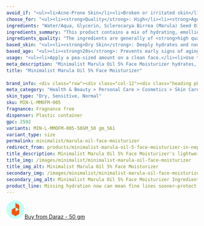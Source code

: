 ```yaml
---
avoid_if: "<ul><li>Acne-Prone Skin</li><li>Broken or irritated skin</li></ul>"
choose_for: "<ul><li><strong>Quality</strong>: High</li><li><strong>Age</strong>: 16+.</li><li><strong>Skin Types</strong>: Dry, Normal, Sensitive.</li><li><strong>Effective For</strong>: Skin Hydration.</li></ul>"
ingredients: "Water/Aqua, Glycerin, Sclerocarya Birrea (Marula) Seed Oil, Methylpropanediol, Dicaprylyl Carbonate, Caprylic/Capric Triglyceride, Butylene Glycol, Cetearyl Alcohol, Glyceryl Stearate, PEG-100 Stearate, Trehalose, Dimethicone, Saccharide Isomerate, Pentylene Glycol, Coco-Caprylate/Caprate, Triheptanoin, C9-12 Alkane, Sodium Hyaluronate, Allantoin, Linoleic Acid, Linolenic Acid, Carbomer, Cetyl Alcohol, Phenoxyethanol, Tocopheryl Acetate, Triethanolamine, Nylon-12, Petrolatum, Hydroxyethyl Acrylate/Sodium Acryloyldimethyl Taurate Copolymer, Ethylhexylglycerin, Butyrospermum Parkii (Shea) Butter, Polyurethane-100, Trisodium Ethylenediamine Disuccinate, Tocopherol, Citric Acid, Sodium Citrate."
ingredients_summary: "This product contains a mix of hydrating, emollient, and conditioning agents, including <strong>water</strong>, <strong>glycerin</strong>, <strong>marula seed oil</strong>, and <strong>shea butter</strong>. It also includes skin-soothing ingredients like <strong>allantoin</strong>, <strong>hyaluronic acid</strong>, and various fatty acids (<strong>linoleic acid</strong> and <strong>linolenic acid</strong>). <strong>Emulsifiers</strong> such as <strong>cetearyl alcohol</strong> and <strong>glyceryl stearate</strong> help to stabilize the formulation, while <strong>dimethicone</strong> provides a smooth texture. Preservatives like <strong>phenoxyethanol</strong> and <strong>ethylhexylglycerin</strong> ensure product longevity, while antioxidants like <strong>tocopherol</strong> (vitamin E) help protect skin."
ingredients_quality: "The ingredients are generally of <strong>high quality</strong>, with a focus on <strong>hydration</strong>, <strong>skin barrier repair</strong>, and <strong>nourishment</strong>. The presence of natural oils like <strong>marula</strong> and <strong>shea butter</strong> suggests a gentle formulation that could be beneficial for dry or sensitive skin. The use of synthetic emollients and preservatives is common for ensuring product stability and effectiveness. Overall, it’s a well-rounded formulation with moisturizing, soothing, and protective properties."
based_skin: "<ul><li><strong>Dry Skin</strong>: Deeply hydrates and nourishes, reducing flakiness.</li><li><strong>Oily Skin</strong>: Balances sebum production without clogging pores.</li><li><strong>Sensitive Skin</strong>: Soothes irritation and calms redness.</li><li><strong>Combination Skin</strong>: Provides hydration to dry areas without making oily areas greasy.</li></ul>"
based_age: "<ul><li><strong>20s</strong>: Prevents early signs of aging and keeps skin hydrated.</li><li><strong>30s</strong>: Boosts skin elasticity and helps reduce fine lines.</li><li><strong>40s & above</strong>: Restores lost moisture and improves skin texture, reducing the appearance of wrinkles.</li></ul>"
usage: "<ul><li>Apply a pea-sized amount on a clean face.</li><li>Use twice daily – morning and night.</li><li>Follow with sunscreen during the day.</li><li>Can be used as a base under makeup.</li></ul>"
meta_description: "Minimalist Marula Oil 5% Face Moisturizer hydrates, improves skin texture, and boosts elasticity, leaving skin soft and radiant. Suitable for all skin types."
title: "Minimalist Marula Oil 5% Face Moisturizer"

brand_info: <div class="row"><div class="col-12"><div class="heading pb-28"><h2>What minimalist stands for</h2></div></div><div class="col-md-3"><div class="mb-40 text-center text-md-left"><h3 class="mb-2">Transparency</h3><p>Full disclosure of ingredients used & their concentration</p></div></div><div class="col-md-3"><div class="mb-40 text-center text-md-left"><h3 class="mb-2">Efficacy</h3><p>Formulations developed in our in-house laboratories</p></div></div><div class="col-md-3"><div class="mb-40 text-center text-md-left"><h3 class="mb-2">Affordable</h3><p>Skincare, accessible to all</p></div></div><div class="col-md-3"><div class="mb-40 text-center text-md-left"><h3 class="mb-2">Only the best</h3><p>Ingredients sourced from across the world</p></div></div></div>
meta_category: "Health & Beauty > Personal Care > Cosmetics > Skin Care > Lotion & Moisturizer"
skin_type: "Dry, Sensitive, Normal"
sku: MIN-L-MMOFM-005
fragnance: Fragnance free
dispenser: Plastic container
gpc: 2592
variants: MIN-L-MMOFM-005-50GM_50 gm_561
variant_type: size
permalink: minimalist/marula-oil-face-moisturizer
redirect_from: products/minimalist-marula-oil-5-face-moisturizer-in-nepal
title_description: Minimalist Marula Oil 5% Face Moisturizer's lightweight, non-greasy moisturizer is infused with 5% Marula Oil, providing intense hydration, improving skin texture, and restoring the skin barrier. Rich in antioxidants, it helps reduce dryness, promotes elasticity, and leaves your skin soft, supple, and radiant.
title_img: /images/minimalist/minimalist-marula-oil-face-moisturizer
title_img_alt: Minimalist Marula Oil 5% Face Moisturizer
secondary_img: /images/minimalist/minimalist-marula-oil-face-moisturizer-ingredients-label
secondary_img_alt: Minimalist Marula Oil 5% Face Moisturizer Ingredients Label
product_line: Missing hydration now can mean fine lines sooner—protect your glow while you can.
---
```

<div class="col-lg-6 col-sm-6 mb-5 mb-lg-0 text-left">
    <p>
        <a href="https://s.daraz.com.np/s.gv3N?cc" class="link-title" title="daraz icon link to product"><img loading="lazy" src="/images/icons/social/daraz-icon.png" alt="daraz icon link to product" class="m-2"
            style="width: 48px;">Buy from Daraz - 50 gm
        </a>
    </p>
</div>